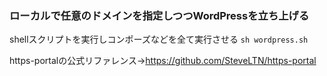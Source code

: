 ### ローカルで任意のドメインを指定しつつWordPressを立ち上げる
shellスクリプトを実行しコンポーズなどを全て実行させる
`sh wordpress.sh`

https-portalの公式リファレンス->https://github.com/SteveLTN/https-portal